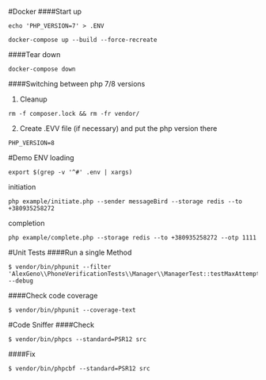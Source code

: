 #Docker
####Start up
```shell
echo 'PHP_VERSION=7' > .ENV 
```
```shell
docker-compose up --build --force-recreate
```
####Tear down

```shell
docker-compose down
```
####Switching between php 7/8 versions

1. Cleanup 
```shell
rm -f composer.lock && rm -fr vendor/ 
```
2. Create .EVV file (if necessary)  and put the php version there
```text
PHP_VERSION=8
```

#Demo
ENV loading
```shell
export $(grep -v '^#' .env | xargs)
```
initiation
```shell
php example/initiate.php --sender messageBird --storage redis --to +380935258272
```
completion
```shell
php example/complete.php --storage redis --to +380935258272 --otp 1111
```

#Unit Tests
####Run a single Method
```shell
$ vendor/bin/phpunit --filter 'AlexGeno\\PhoneVerificationTests\\Manager\\ManagerTest::testMaxAttemptsNotExceeded'  --debug
```
####Check code coverage
```shell
$ vendor/bin/phpunit --coverage-text
```
#Code Sniffer
####Check
```shell
$ vendor/bin/phpcs --standard=PSR12 src
```

####Fix
```shell
$ vendor/bin/phpcbf --standard=PSR12 src
```
